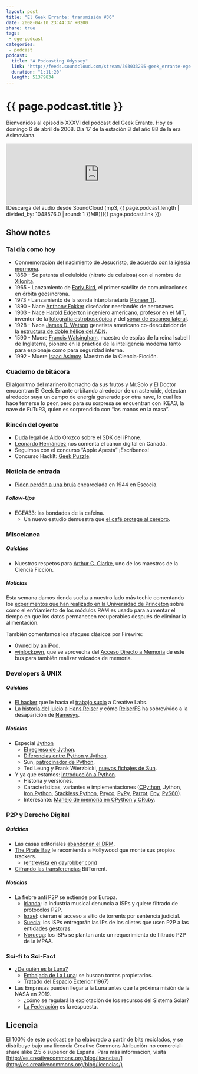 ```yaml
---
layout: post
title: "El Geek Errante: transmisión #36"
date: 2008-04-10 23:44:37 +0200
share: true
tags:
 - ege-podcast
categories:
 - podcast
podcast:
  title: "A Podcasting Odyssey"
  link: "http://feeds.soundcloud.com/stream/303033295-geek_errante-ege-podcast-ep36.mp3"
  duration: "1:11:20"
  length: 51379834
---
```


# {{ page.podcast.title }}
Bienvenidos al episodio XXXVI del podcast del Geek Errante. Hoy es domingo 6 de abril de 2008. Día 17 de la estación B del año 88 de la era Asimoviana.

<iframe width="100%" height="166" scrolling="no" frameborder="no" src="https://w.soundcloud.com/player/?url=https%3A//api.soundcloud.com/tracks/303033295&amp;color=ff5500&amp;auto_play=false&amp;hide_related=false&amp;show_comments=true&amp;show_user=true&amp;show_reposts=false"></iframe>
[Descarga del audio desde SoundCloud (mp3, {{ page.podcast.length | divided_by: 1048576.0 | round: 1 }}MB)]({{ page.podcast.link }})

## Show notes

### Tal día como hoy
- Conmemoración del nacimiento de Jesucristo, [de acuerdo con la iglesia mormona](http://www.mrm.org/virgin-birth).
- 1869 - Se patenta el celuloide (nitrato de celulosa) con el nombre de [Xilonita](https://en.wikipedia.org/wiki/Celluloid).
- 1965 - Lanzamiento de [Early Bird](https://en.wikipedia.org/wiki/Intelsat_I), el primer satélite de comunicaciones en órbita geosíncrona.
- 1973 - Lanzamiento de la sonda interplanetaria [Pioneer 11](https://en.wikipedia.org/wiki/Pioneer_11).
- 1890 - Nace [Anthony Fokker](https://en.wikipedia.org/wiki/Anthony_Fokker) diseñador neerlandés de aeronaves.
- 1903 - Nace [Harold Edgerton](https://en.wikipedia.org/wiki/Harold_Eugene_Edgerton) ingeniero americano, profesor en el MIT, inventor de la [fotografía estroboscópica](http://techtv.mit.edu/collections/docedgertonvideo) y del [sónar de escaneo lateral](http://web.mit.edu/6.933/www/edgerton.html).
- 1928 - Nace [James D. Watson](https://en.wikipedia.org/wiki/James_Watson) genetista americano co-descubridor de la [estructura de doble hélice del ADN](https://en.wikipedia.org/wiki/DNA#/media/File:DNA_Structure%2BKey%2BLabelled.pn_NoBB.png).
- 1590 - Muere [Francis Walsingham](https://en.wikipedia.org/wiki/Francis_Walsingham), maestro de espías de la reina Isabel I de Inglaterra, pionero en la práctica de la inteligencia moderna tanto para espionaje como para seguridad interna.
- 1992 - Muere [Isaac Asimov](https://en.wikipedia.org/wiki/Isaac_Asimov). Maestro de la Ciencia-Ficción.

### Cuaderno de bitácora
El algoritmo del marinero borracho da sus frutos y Mr.Solo y El Doctor encuentran El Geek Errante orbitando alrededor de un asteroide, detectan alrededor suya un campo de energía generado por otra nave, lo cual les hace temerse lo peor, pero para su sorpresa se encuentran con IKEA3, la nave de FuTuR3, quien es sorprendido con “las manos en la masa”.

### Rincón del oyente
- Duda legal de Aldo Orozco sobre el SDK del iPhone.
- [Leonardo Hernández](http://www.pasionporelovoide.com/) nos comenta el canon digital en Canadá.
- Seguimos con el concurso “Apple Apesta” ¡Escríbenos!
- Concurso HackIt: [Geek Puzzle](http://web.archive.org/web/20080723134755/http://elgeekerrante.com/geek-puzzle/).

### Noticia de entrada
- [Piden perdón a una bruja](http://boingboing.net/2008/03/03/petitioners-seek-par.html) encarcelada en 1944 en Escocia.

##### Follow-Ups
- EGE#33: las bondades de la cafeina.
    - Un nuevo estudio demuestra que [el café protege al cerebro](http://news.bbc.co.uk/2/hi/health/7326839.stm).

### Miscelanea

##### Quickies
- Nuestros respetos para [Arthur C. Clarke](https://es.wikipedia.org/wiki/Arthur_C._Clarke), uno de los maestros de la Ciencia Ficción.

##### Noticias
Esta semana damos rienda suelta a nuestro lado más techie comentando los [experimentos que han realizado en la Universidad de Princeton](https://citp.princeton.edu/research/memory/) sobre cómo el enfriamiento de los módulos RAM es usado para aumentar el tiempo en que los datos permanecen recuperables después de eliminar la alimentación.

También comentamos los ataques clásicos por Firewire:
- [0wned by an iPod](http://web.archive.org/web/20080803180929/http://md.hudora.de/presentations/).
- [winlockpwn](http://web.archive.org/web/20080706125900/http://storm.net.nz/projects/16), que se aprovecha del [Acceso Directo a Memoria](https://en.wikipedia.org/wiki/Direct_memory_access) de este bus para también realizar volcados de memoria.

### Developers & UNIX

##### Quickies
- [El hacker](https://www.wired.com/2008/04/daniel_k-who-fi) que le hacía el [trabajo sucio](http://gadgets.boingboing.net/2008/03/31/creative-stops-hacke.html) a Creative Labs.
- La [historia del juicio](http://blog.sfgate.com/localnews/2008/07/09/hans-reiser-trial-july-9-2008/) a [Hans Reiser](https://en.wikipedia.org/wiki/Hans_Reiser) y cómo [ReiserFS](https://en.wikipedia.org/wiki/ReiserFS) ha sobrevivido a la desaparición de [Namesys](https://en.wikipedia.org/wiki/Namesys).

##### Noticias
- Especial [Jython](http://www.jython.org/)
    - [El regreso de Jython](http://headius.blogspot.com.es/2008/01/jythons-back-baby.html).
    - [Diferencias entre Python y Jython](http://www.jython.org/archive/21/docs/differences.html).
    - Sun, [patrocinador de Python](http://www.zdnet.com/article/pythons-future-looks-bright/).
    - Ted Leung y Frank Wierzbicki, [nuevos fichajes de Sun](http://www.javahispano.org/antiguo_javahispano_org/2008/3/6/sun-contrata-al-lider-del-proyecto-jython.html).
- Y ya que estamos: [Introducción a Python](https://www.python.org/doc/).
    -  Historia y versiones.
    - Características, variantes e implementaciones ([CPython](https://en.wikipedia.org/wiki/CPython), Jython, [Iron Python](https://github.com/IronLanguages/ironpython3), [Stackless Python](https://bitbucket.org/stackless-dev/stackless/wiki/Home), [Psyco](http://psyco.sourceforge.net/), [PyPy](http://pypy.org/), [Parrot](https://github.com/parrot/parrot/wiki/Languages), [Epy](https://code.google.com/archive/p/epy/), [PyS60](https://en.wikipedia.org/wiki/Python_for_S60)).
    - Interesante: [Manejo de memoria en CPython y CRuby](http://www.theserverside.com/news/thread.tss?thread_id=48965).

### P2P y Derecho Digital

##### Quickies
- Las casas editoriales [abandonan el DRM](https://news.slashdot.org/story/08/03/11/0633233/book-publishers-abandoning-drm).
- [The Pirate Bay](https://en.wikipedia.org/wiki/The_Pirate_Bay) le recomienda a Hollywood que monte sus propios trackers.
    - ([entrevista en dayrobber.com](https://www.youtube.com/watch?v=kEyZzb-u3oA))
- [Cifrando las transferencias](https://it.slashdot.org/story/08/02/16/0422249/bittorrent-devs-introduce-comcast-proof-encryption) BitTorrent.

##### Noticias
- La fiebre anti P2P se extiende por Europa.
    - [Irlanda](http://www.irishtimes.com/news/eircom-taken-to-court-over-illegal-music-downloads-1.819721): la industria musical denuncia a ISPs y quiere filtrado de protocolos P2P.
    - [Israel](https://torrentfreak.com/ifpi-forces-block-of-file-sharing-site-080306/): cierran el acceso a sitio de torrents por sentencia judicial.
    - [Suecia](http://www.thelocal.se/20080314/10474): los ISPs entregarán las IPs de los clietes que usen P2P a las entidades gestoras.
    - [Noruega](https://torrentfreak.com/isps-refuse-mpaa-request-080328/): los ISPs se plantan ante un requerimiento de filtrado P2P de la MPAA.

### Sci-fi to Sci-Fact
- [¿De quién es la Luna?](http://www.salon.com/2008/01/19/moon_real_estate/)
    - [Embajada de La Luna](http://www.lunarembassy.com/): se buscan tontos propietarios.
    - [Tratado del Espacio Exterior](https://en.wikipedia.org/wiki/Outer_Space_Treaty) (1967)
- Las Empresas pueden llegar a la Luna antes que la próxima misión de la NASA en 2019.
    - ¿cómo se regulará la explotación de los recursos del Sistema Solar?
    - [La Federación](http://memory-alpha.wikia.com/wiki/United_Federation_of_Planets) es la respuesta.

## Licencia
El 100% de este podcast se ha elaborado a partir de bits reciclados, y se distribuye bajo una licencia Creative Commons Atribución-no comercial-share alike 2.5 o superior de España. Para más información, visita [http://es.creativecommons.org/blog/licencias/](http://es.creativecommons.org/blog/licencias/)

